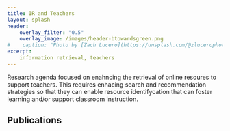 ```yaml
---
title: IR and Teachers
layout: splash
header:
    overlay_filter: "0.5"
    overlay_image: /images/header-btowardsgreen.png
#    caption: "Photo by [Zach Lucero](https://unsplash.com/@zlucerophoto?utm_source=unsplash&utm_medium=referral&utm_content=creditCopyText) on [Unsplash](https://unsplash.com/s/photos/pages?utm_source=unsplash&utm_medium=referral&utm_content=creditCopyText)"
excerpt:
    information retrieval, teachers
---
```


Research agenda focused on enahncing the retrieval of online resoures to support teachers.  This requires enhacing search and recommendation strategies so that they can enable resource identifycation that can foster learning and/or support classroom instruction. 

## Publications
